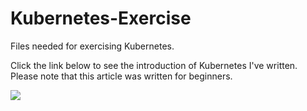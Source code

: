 # Kubernetes-Exercise
Files needed for exercising Kubernetes.

Click the link below to see the introduction of Kubernetes I've written.
Please note that this article was written for beginners.

<a href = "https://summer-carpenter-efa.notion.site/474910c8c34b4ad0a707a313ed098610?pvs=4s" target="_blank"><img src="https://img.shields.io/badge/notion-000000?style=for-the-badge&logo=notion&logoColor=white"></a> 

